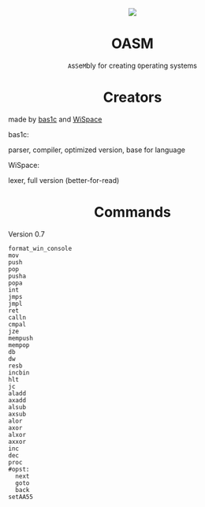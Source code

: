 <div align="center">
<image src="OASM.png">
<h1> OASM </h1>

`A`s`S`e`M`bly for creating `O`perating systems

</div>

<h1 align="center"> Creators </h1>
made by <a href="https://github.com/bas1c1">bas1c</a> and <a href="https://github.com/WiSpace">WiSpace</a>

bas1c:

parser, compiler, optimized version, base for language

WiSpace:

lexer, full version (better-for-read)

<h1 align="center"> Commands </h1>

Version 0.7

```
format_win_console
mov
push
pop
pusha
popa
int
jmps
jmpl
ret
calln
cmpal
jze
mempush
mempop
db
dw
resb
incbin
hlt
jc
aladd
axadd
alsub
axsub
alor
axor
alxor
axxor
inc
dec
proc
#opst:
  next
  goto
  back
setAA55
```
